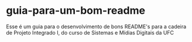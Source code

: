 # guia-para-um-bom-readme
Esse é um guia para o desenvolvimento de bons README's para a cadeira de Projeto Integrado I, do curso de Sistemas e Mídias Digitais da UFC
